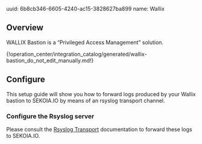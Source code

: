 uuid: 6b8cb346-6605-4240-ac15-3828627ba899
name: Wallix

## Overview
WALLIX Bastion is a “Privileged Access Management” solution.

{!operation_center/integration_catalog/generated/wallix-bastion_do_not_edit_manually.md!}

## Configure
This setup guide will show you how to forward logs produced by your Wallix bastion to SEKOIA.IO by means of an rsyslog transport channel.

### Configure the Rsyslog server
Please consult the [Rsyslog Transport](../../../data_collection/ingestion_methods/rsyslog/) documentation to forward these logs to SEKOIA.IO.

